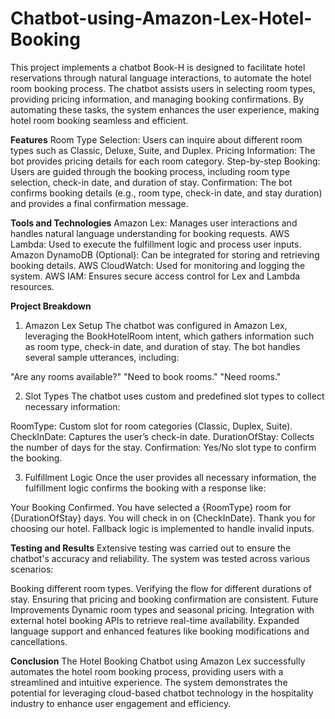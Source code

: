 # Chatbot-using-Amazon-Lex-Hotel-Booking

This project implements a chatbot Book-H is designed to facilitate hotel reservations through natural language interactions, to automate the hotel room booking process. The chatbot assists users in selecting room types, providing pricing information, and managing booking confirmations. By automating these tasks, the system enhances the user experience, making hotel room booking seamless and efficient.

**Features**
Room Type Selection: Users can inquire about different room types such as Classic, Deluxe, Suite, and Duplex.
Pricing Information: The bot provides pricing details for each room category.
Step-by-step Booking: Users are guided through the booking process, including room type selection, check-in date, and duration of stay.
Confirmation: The bot confirms booking details (e.g., room type, check-in date, and stay duration) and provides a final confirmation message.

**Tools and Technologies**
Amazon Lex: Manages user interactions and handles natural language understanding for booking requests.
AWS Lambda: Used to execute the fulfillment logic and process user inputs.
Amazon DynamoDB (Optional): Can be integrated for storing and retrieving booking details.
AWS CloudWatch: Used for monitoring and logging the system.
AWS IAM: Ensures secure access control for Lex and Lambda resources.

**Project Breakdown**
1. Amazon Lex Setup
The chatbot was configured in Amazon Lex, leveraging the BookHotelRoom intent, which gathers information such as room type, check-in date, and duration of stay. The bot handles several sample utterances, including:

"Are any rooms available?"
"Need to book rooms."
"Need rooms."

2. Slot Types
The chatbot uses custom and predefined slot types to collect necessary information:

RoomType: Custom slot for room categories (Classic, Duplex, Suite).
CheckInDate: Captures the user’s check-in date.
DurationOfStay: Collects the number of days for the stay.
Confirmation: Yes/No slot type to confirm the booking.

3. Fulfillment Logic
Once the user provides all necessary information, the fulfillment logic confirms the booking with a response like:

Your Booking Confirmed. You have selected a {RoomType} room for {DurationOfStay} days. You will check in on {CheckInDate}. Thank you for choosing our hotel.
Fallback logic is implemented to handle invalid inputs.

**Testing and Results**
Extensive testing was carried out to ensure the chatbot's accuracy and reliability. The system was tested across various scenarios:

Booking different room types.
Verifying the flow for different durations of stay.
Ensuring that pricing and booking confirmation are consistent.
Future Improvements
Dynamic room types and seasonal pricing.
Integration with external hotel booking APIs to retrieve real-time availability.
Expanded language support and enhanced features like booking modifications and cancellations.

**Conclusion**
The Hotel Booking Chatbot using Amazon Lex successfully automates the hotel room booking process, providing users with a streamlined and intuitive experience. The system demonstrates the potential for leveraging cloud-based chatbot technology in the hospitality industry to enhance user engagement and efficiency.
